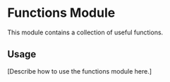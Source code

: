 # Functions Module
This module contains a collection of useful functions.

## Usage
[Describe how to use the functions module here.]